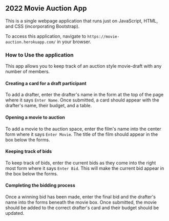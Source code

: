 ## 2022 Movie Auction App

This is a single webpage application that runs just on JavaScript, HTML, and CSS (incorporating Bootstrap).

To access this application, navigate to `https://movie-auction.herokuapp.com/` in your browser.

### How to Use the application

This app allows you to keep track of an auction style movie-draft with any number of members.

#### Creating a card for a draft participant

To add a drafter, enter the drafter's name in the form at the top of the page where it says `Enter Name`. Once submitted, a card should appear with the drafter's name, their budget, and a table.

#### Opening a movie to auction

To add a movie to the auction space, enter the film's name into the center form where it says `Enter Movie`. The title of the film should appear in the box below the forms.

#### Keeping track of bids

To keep track of bids, enter the current bids as they come into the right most form where it says `Enter Bid`. This will make the current bid appear in the box below the forms.

#### Completing the bidding process

Once a winning bid has been made, enter the final bid and the drafter's name into the forms beneath the movie box. Once submitted, the movie should be added to the correct drafter's card and their budget should be updated.
